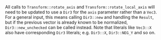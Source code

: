All calls to `Transform::rotate_axis` and `Transform::rotate_local_axis` will need to be updated to use a `Dir3` for the `axis` parameter rather than a `Vec3`. For a general input, this means calling `Dir3::new` and handling the `Result`, but if the previous vector is already known to be normalized, `Dir3::new_unchecked` can be called instead. Note that literals like `Vec3::X` also have corresponding `Dir3` literals; e.g. `Dir3::X`, `Dir3::NEG_Y` and so on.
